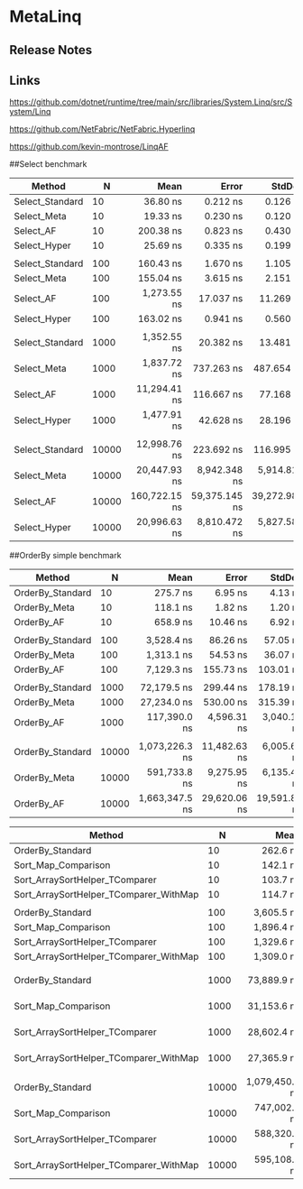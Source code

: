 # MetaLinq


## Release Notes

## Links

https://github.com/dotnet/runtime/tree/main/src/libraries/System.Linq/src/System/Linq

https://github.com/NetFabric/NetFabric.Hyperlinq

https://github.com/kevin-montrose/LinqAF

##Select benchmark

|          Method |     N |          Mean |         Error |        StdDev | Ratio | RatioSD |   Gen 0 |  Gen 1 | Allocated |
|---------------- |------ |--------------:|--------------:|--------------:|------:|--------:|--------:|-------:|----------:|
| Select_Standard |    10 |      36.80 ns |      0.212 ns |      0.126 ns |  1.00 |    0.00 |  0.0178 |      - |     112 B |
|     Select_Meta |    10 |      19.33 ns |      0.230 ns |      0.120 ns |  0.53 |    0.00 |  0.0102 |      - |      64 B |
|       Select_AF |    10 |     200.38 ns |      0.823 ns |      0.430 ns |  5.45 |    0.03 |  0.0393 |      - |     248 B |
|    Select_Hyper |    10 |      25.69 ns |      0.335 ns |      0.199 ns |  0.70 |    0.01 |  0.0102 |      - |      64 B |
|                 |       |               |               |               |       |         |         |        |           |
| Select_Standard |   100 |     160.43 ns |      1.670 ns |      1.105 ns |  1.00 |    0.00 |  0.0751 |      - |     472 B |
|     Select_Meta |   100 |     155.04 ns |      3.615 ns |      2.151 ns |  0.97 |    0.01 |  0.0675 |      - |     424 B |
|       Select_AF |   100 |   1,273.55 ns |     17.037 ns |     11.269 ns |  7.94 |    0.07 |  0.2499 |      - |   1,576 B |
|    Select_Hyper |   100 |     163.02 ns |      0.941 ns |      0.560 ns |  1.02 |    0.01 |  0.0675 |      - |     424 B |
|                 |       |               |               |               |       |         |         |        |           |
| Select_Standard |  1000 |   1,352.55 ns |     20.382 ns |     13.481 ns |  1.00 |    0.00 |  0.6485 | 0.0095 |   4,072 B |
|     Select_Meta |  1000 |   1,837.72 ns |    737.263 ns |    487.654 ns |  1.36 |    0.35 |  0.6409 | 0.0095 |   4,024 B |
|       Select_AF |  1000 |  11,294.41 ns |    116.667 ns |     77.168 ns |  8.35 |    0.08 |  1.9684 | 0.0458 |  12,416 B |
|    Select_Hyper |  1000 |   1,477.91 ns |     42.628 ns |     28.196 ns |  1.09 |    0.02 |  0.6390 | 0.0095 |   4,024 B |
|                 |       |               |               |               |       |         |         |        |           |
| Select_Standard | 10000 |  12,998.76 ns |    223.692 ns |    116.995 ns |  1.00 |    0.00 |  6.3629 | 0.7935 |  40,072 B |
|     Select_Meta | 10000 |  20,447.93 ns |  8,942.348 ns |  5,914.810 ns |  1.45 |    0.42 |  6.3171 | 0.7782 |  40,024 B |
|       Select_AF | 10000 | 160,722.15 ns | 59,375.145 ns | 39,272.982 ns | 11.76 |    3.13 | 24.5361 | 4.0283 | 155,008 B |
|    Select_Hyper | 10000 |  20,996.63 ns |  8,810.472 ns |  5,827.582 ns |  1.54 |    0.47 |  6.3171 | 0.7782 |  40,024 B |

##OrderBy simple benchmark

|           Method |     N |           Mean |        Error |       StdDev | Ratio | RatioSD |    Gen 0 |    Gen 1 |    Gen 2 | Allocated |
|----------------- |------ |---------------:|-------------:|-------------:|------:|--------:|---------:|---------:|---------:|----------:|
| OrderBy_Standard |    10 |       275.7 ns |      6.95 ns |      4.13 ns |  1.00 |    0.00 |   0.0815 |        - |        - |     512 B |
|     OrderBy_Meta |    10 |       118.1 ns |      1.82 ns |      1.20 ns |  0.43 |    0.01 |   0.0267 |        - |        - |     168 B |
|       OrderBy_AF |    10 |       658.9 ns |     10.46 ns |      6.92 ns |  2.39 |    0.05 |   0.1411 |        - |        - |     888 B |
|                  |       |                |              |              |       |         |          |          |          |           |
| OrderBy_Standard |   100 |     3,528.4 ns |     86.26 ns |     57.05 ns |  1.00 |    0.00 |   0.4234 |        - |        - |   2,672 B |
|     OrderBy_Meta |   100 |     1,313.1 ns |     54.53 ns |     36.07 ns |  0.37 |    0.01 |   0.1984 |        - |        - |   1,248 B |
|       OrderBy_AF |   100 |     7,129.3 ns |    155.73 ns |    103.01 ns |  2.02 |    0.04 |   1.1444 |   0.0076 |        - |   7,216 B |
|                  |       |                |              |              |       |         |          |          |          |           |
| OrderBy_Standard |  1000 |    72,179.5 ns |    299.44 ns |    178.19 ns |  1.00 |    0.00 |   3.7842 |   0.2441 |        - |  24,272 B |
|     OrderBy_Meta |  1000 |    27,234.0 ns |    530.00 ns |    315.39 ns |  0.38 |    0.00 |   1.8921 |   0.0610 |        - |  12,048 B |
|       OrderBy_AF |  1000 |   117,390.0 ns |  4,596.31 ns |  3,040.18 ns |  1.63 |    0.04 |   9.1553 |   0.4883 |        - |  58,000 B |
|                  |       |                |              |              |       |         |          |          |          |           |
| OrderBy_Standard | 10000 | 1,073,226.3 ns | 11,482.63 ns |  6,005.64 ns |  1.00 |    0.00 |  37.1094 |   9.7656 |        - | 240,273 B |
|     OrderBy_Meta | 10000 |   591,733.8 ns |  9,275.95 ns |  6,135.47 ns |  0.55 |    0.01 |  18.5547 |   3.9063 |        - | 120,049 B |
|       OrderBy_AF | 10000 | 1,663,347.5 ns | 29,620.06 ns | 19,591.83 ns |  1.55 |    0.02 | 132.8125 | 132.8125 | 132.8125 | 769,214 B |

|                                 Method |     N |           Mean |        Error |      StdDev | Ratio |   Gen 0 |  Gen 1 | Allocated |
|--------------------------------------- |------ |---------------:|-------------:|------------:|------:|--------:|-------:|----------:|
|                       OrderBy_Standard |    10 |       262.6 ns |      4.55 ns |     3.01 ns |  1.00 |  0.0815 |      - |     512 B |
|                    Sort_Map_Comparison |    10 |       142.1 ns |      1.52 ns |     0.91 ns |  0.54 |  0.0508 |      - |     320 B |
|         Sort_ArraySortHelper_TComparer |    10 |       103.7 ns |      1.70 ns |     1.12 ns |  0.40 |  0.0370 |      - |     232 B |
| Sort_ArraySortHelper_TComparer_WithMap |    10 |       114.7 ns |      1.13 ns |     0.67 ns |  0.44 |  0.0267 |      - |     168 B |
|                                        |       |                |              |             |       |         |        |           |
|                       OrderBy_Standard |   100 |     3,605.5 ns |     66.69 ns |    34.88 ns |  1.00 |  0.4234 |      - |   2,672 B |
|                    Sort_Map_Comparison |   100 |     1,896.4 ns |     21.78 ns |    14.41 ns |  0.53 |  0.2785 |      - |   1,760 B |
|         Sort_ArraySortHelper_TComparer |   100 |     1,329.6 ns |     21.87 ns |    14.47 ns |  0.37 |  0.2651 |      - |   1,672 B |
| Sort_ArraySortHelper_TComparer_WithMap |   100 |     1,309.0 ns |     34.21 ns |    22.63 ns |  0.36 |  0.1984 |      - |   1,248 B |
|                                        |       |                |              |             |       |         |        |           |
|                       OrderBy_Standard |  1000 |    73,889.9 ns |  1,147.24 ns |   600.03 ns |  1.00 |  3.7842 | 0.1221 |  24,272 B |
|                    Sort_Map_Comparison |  1000 |    31,153.6 ns |    197.79 ns |   130.83 ns |  0.42 |  2.5635 |      - |  16,160 B |
|         Sort_ArraySortHelper_TComparer |  1000 |    28,602.4 ns |    592.89 ns |   392.16 ns |  0.39 |  2.5330 |      - |  16,072 B |
| Sort_ArraySortHelper_TComparer_WithMap |  1000 |    27,365.9 ns |    505.33 ns |   334.24 ns |  0.37 |  1.8921 |      - |  12,048 B |
|                                        |       |                |              |             |       |         |        |           |
|                       OrderBy_Standard | 10000 | 1,079,450.5 ns | 12,099.05 ns | 8,002.77 ns |  1.00 | 37.1094 | 7.8125 | 240,273 B |
|                    Sort_Map_Comparison | 10000 |   747,002.5 ns | 10,098.86 ns | 6,679.77 ns |  0.69 | 25.3906 | 2.9297 | 160,160 B |
|         Sort_ArraySortHelper_TComparer | 10000 |   588,320.4 ns |  2,203.54 ns | 1,311.29 ns |  0.54 | 24.4141 | 0.9766 | 160,072 B |
| Sort_ArraySortHelper_TComparer_WithMap | 10000 |   595,108.3 ns |  7,566.95 ns | 5,005.07 ns |  0.55 | 18.5547 |      - | 120,049 B |